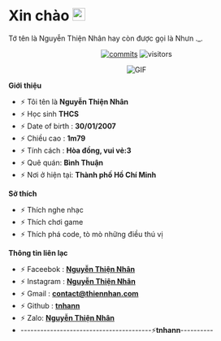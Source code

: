 <h1> Xin chào <img src="https://github.com/souvikguria98/souvikguria98/blob/master/Hi.gif" width="25"></h1> 
Tớ tên là Nguyễn Thiện Nhân hay còn được gọi là Nhưn ._.

<p align="center">
	<a href="https://github.com/d-jukie/Jukie_Dinjoz"><img alt="commits" src="https://img.shields.io/github/commit-activity/m/D-Jukie/jukie_uwu.svg?label=commit&style=flat-square"></a>
    	<img alt="visitors" src="https://visitor-badge.laobi.icu/badge?page_id=D-Jukie">
</p>
<p align="center">
    <img align="center" alt="GIF" src="https://i.redd.it/hzaufj70z0v21.gif" />
</p> 

**Giới thiệu**

- ⚡ Tôi tên là **Nguyễn Thiện Nhân**
- ⚡ Học sinh **THCS**
- ⚡ Date of birth : **30/01/2007**
- ⚡ Chiều cao : **1m79**
- ⚡ Tính cách : **Hòa đồng, vui vẻ:3**
- ⚡ Quê quán: **Bình Thuận**
- ⚡ Nơi ở hiện tại:  **Thành phố Hồ Chí Minh**

**Sở thích**

- ⚡ Thích nghe nhạc 
- ⚡ Thích chơi game
- ⚡ Thích phá code, tò mò những điều thú vị

**Thông tin liên lạc**

- ⚡ Faceebok : **[Nguyễn Thiện Nhân](https://www.facebook.com/tnhan.BT)**
- ⚡ Instagram : **[Nguyễn Thiện Nhân](https://www.instagram.com/_tnhannn)**
- ⚡ Gmail : **[contact@thiennhan.com](https://gmail.com)**
- ⚡ Github : **[tnhann](https://github.com/tnhann)**
- ⚡ Zalo: **[Nguyễn Thiện Nhân](0763347482)**
- ----------------------------------------⚡**tnhann**----------
